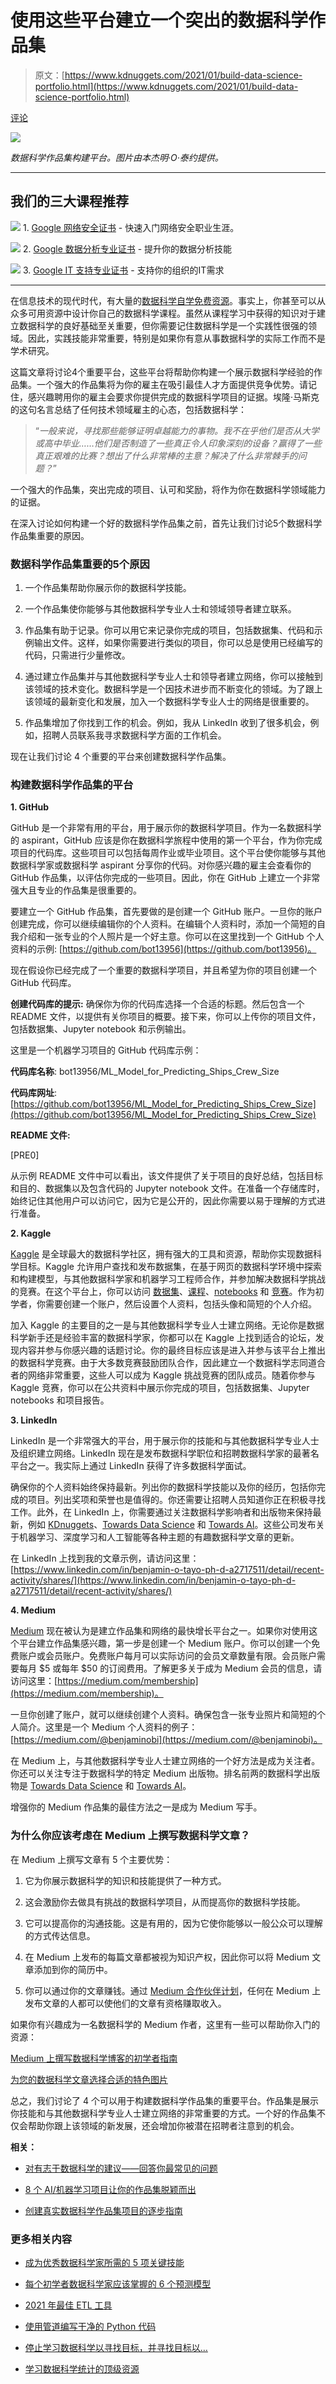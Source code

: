 # 使用这些平台建立一个突出的数据科学作品集

> 原文：[https://www.kdnuggets.com/2021/01/build-data-science-portfolio.html](https://www.kdnuggets.com/2021/01/build-data-science-portfolio.html)

[评论](#comments)

![](../Images/52a0c5790ce8afb68d5e94a8c97b0e08.png)

*数据科学作品集构建平台。图片由本杰明·O·泰约提供。*

* * *

## 我们的三大课程推荐

![](../Images/0244c01ba9267c002ef39d4907e0b8fb.png) 1\. [Google 网络安全证书](https://www.kdnuggets.com/google-cybersecurity) - 快速入门网络安全职业生涯。

![](../Images/e225c49c3c91745821c8c0368bf04711.png) 2\. [Google 数据分析专业证书](https://www.kdnuggets.com/google-data-analytics) - 提升你的数据分析技能

![](../Images/0244c01ba9267c002ef39d4907e0b8fb.png) 3\. [Google IT 支持专业证书](https://www.kdnuggets.com/google-itsupport) - 支持你的组织的IT需求

* * *

在信息技术的现代时代，有大量的[数据科学自学免费资源](https://medium.com/towards-artificial-intelligence/learning-data-science-has-never-been-easier-918cf809c343)。事实上，你甚至可以从众多可用资源中设计你自己的数据科学课程。虽然从课程学习中获得的知识对于建立数据科学的良好基础至关重要，但你需要记住数据科学是一个实践性很强的领域。因此，实践技能非常重要，特别是如果你有意从事数据科学的实际工作而不是学术研究。

这篇文章将讨论4个重要平台，这些平台将帮助你构建一个展示数据科学经验的作品集。一个强大的作品集将为你的雇主在吸引最佳人才方面提供竞争优势。请记住，感兴趣聘用你的雇主会要求你提供完成的数据科学项目的证据。埃隆·马斯克的这句名言总结了任何技术领域雇主的心态，包括数据科学：

> “*一般来说，寻找那些能够证明卓越能力的事物。我不在乎他们是否从大学或高中毕业……他们是否制造了一些真正令人印象深刻的设备？赢得了一些真正艰难的比赛？想出了什么非常棒的主意？解决了什么非常棘手的问题？*”

一个强大的作品集，突出完成的项目、认可和奖励，将作为你在数据科学领域能力的证据。

在深入讨论如何构建一个好的数据科学作品集之前，首先让我们讨论5个数据科学作品集重要的原因。

### 数据科学作品集重要的5个原因

1.  一个作品集帮助你展示你的数据科学技能。

1.  一个作品集使你能够与其他数据科学专业人士和领域领导者建立联系。

1.  作品集有助于记录。你可以用它来记录你完成的项目，包括数据集、代码和示例输出文件。这样，如果你需要进行类似的项目，你可以总是使用已经编写的代码，只需进行少量修改。

1.  通过建立作品集并与其他数据科学专业人士和领导者建立网络，你可以接触到该领域的技术变化。数据科学是一个因技术进步而不断变化的领域。为了跟上该领域的最新变化和发展，加入一个数据科学专业人士的网络是很重要的。

1.  作品集增加了你找到工作的机会。例如，我从 LinkedIn 收到了很多机会，例如，招聘人员联系我寻求数据科学方面的工作机会。

现在让我们讨论 4 个重要的平台来创建数据科学作品集。

### 构建数据科学作品集的平台

**1\. GitHub**

GitHub 是一个非常有用的平台，用于展示你的数据科学项目。作为一名数据科学的 aspirant，GitHub 应该是你在数据科学旅程中使用的第一个平台，作为你完成项目的代码库。这些项目可以包括每周作业或毕业项目。这个平台使你能够与其他数据科学家或数据科学 aspirant 分享你的代码。对你感兴趣的雇主会查看你的 GitHub 作品集，以评估你完成的一些项目。因此，你在 GitHub 上建立一个非常强大且专业的作品集是很重要的。

要建立一个 GitHub 作品集，首先要做的是创建一个 GitHub 账户。一旦你的账户创建完成，你可以继续编辑你的个人资料。在编辑个人资料时，添加一个简短的自我介绍和一张专业的个人照片是一个好主意。你可以在这里找到一个 GitHub 个人资料的示例: [https://github.com/bot13956](https://github.com/bot13956)。

现在假设你已经完成了一个重要的数据科学项目，并且希望为你的项目创建一个 GitHub 代码库。

**创建代码库的提示:** 确保你为你的代码库选择一个合适的标题。然后包含一个 README 文件，以提供有关你项目的概要。接下来，你可以上传你的项目文件，包括数据集、Jupyter notebook 和示例输出。

这里是一个机器学习项目的 GitHub 代码库示例：

**代码库名称**: bot13956/ML_Model_for_Predicting_Ships_Crew_Size

**代码库网址**: [https://github.com/bot13956/ML_Model_for_Predicting_Ships_Crew_Size](https://github.com/bot13956/ML_Model_for_Predicting_Ships_Crew_Size)

**README 文件:**

[PRE0]

从示例 README 文件中可以看出，该文件提供了关于项目的良好总结，包括目标和目的、数据集以及包含代码的 Jupyter notebook 文件。在准备一个存储库时，始终记住其他用户可以访问它，因为它是公开的，因此你需要以易于理解的方式进行准备。

**2\. Kaggle**

[Kaggle](https://www.kaggle.com/) 是全球最大的数据科学社区，拥有强大的工具和资源，帮助你实现数据科学目标。Kaggle 允许用户查找和发布数据集，在基于网页的数据科学环境中探索和构建模型，与其他数据科学家和机器学习工程师合作，并参加解决数据科学挑战的竞赛。在这个平台上，你可以访问 [数据集](https://www.kaggle.com/datasets)、[课程](https://www.kaggle.com/learn/overview)、[notebooks](https://www.kaggle.com/notebooks) 和 [竞赛](https://www.kaggle.com/competitions)。作为初学者，你需要创建一个账户，然后设置个人资料，包括头像和简短的个人介绍。

加入 Kaggle 的主要目的之一是与其他数据科学专业人士建立网络。无论你是数据科学新手还是经验丰富的数据科学家，你都可以在 Kaggle 上找到适合的论坛，发现内容并参与你感兴趣的话题讨论。你的最终目标应该是进入并参与该平台上推出的数据科学竞赛。由于大多数竞赛鼓励团队合作，因此建立一个数据科学志同道合者的网络非常重要，这些人可以成为 Kaggle 挑战竞赛的团队成员。随着你参与 Kaggle 竞赛，你可以在公共资料中展示你完成的项目，包括数据集、Jupyter notebooks 和项目报告。

**3\. LinkedIn**

LinkedIn 是一个非常强大的平台，用于展示你的技能和与其他数据科学专业人士及组织建立网络。LinkedIn 现在是发布数据科学职位和招聘数据科学家的最著名平台之一。我实际上通过 LinkedIn 获得了许多数据科学面试。

确保你的个人资料始终保持最新。列出你的数据科学技能以及你的经历，包括你完成的项目。列出奖项和荣誉也是值得的。你还需要让招聘人员知道你正在积极寻找工作。此外，在 LinkedIn 上，你需要通过关注数据科学影响者和出版物来保持最新，例如 [KDnuggets](https://www.kdnuggets.com/)、[Towards Data Science](https://www.linkedin.com/company/towards-data-science/) 和 [Towards AI](https://www.linkedin.com/company/towards-artificial-intelligence/)。这些公司发布关于机器学习、深度学习和人工智能等各种主题的有趣数据科学文章的更新。

在 LinkedIn 上找到我的文章示例，请访问这里：[https://www.linkedin.com/in/benjamin-o-tayo-ph-d-a2717511/detail/recent-activity/shares/](https://www.linkedin.com/in/benjamin-o-tayo-ph-d-a2717511/detail/recent-activity/shares/)

**4\. Medium**

[Medium](https://medium.com/) 现在被认为是建立作品集和网络的最快增长平台之一。如果你对使用这个平台建立作品集感兴趣，第一步是创建一个 Medium 账户。你可以创建一个免费账户或会员账户。免费账户每月可以实际访问的会员文章数量有限。会员账户需要每月 $5 或每年 $50 的订阅费用。了解更多关于成为 Medium 会员的信息，请访问这里：[https://medium.com/membership](https://medium.com/membership)。

一旦你创建了账户，就可以继续创建个人资料。确保包含一张专业照片和简短的个人简介。这里是一个 Medium 个人资料的例子：[https://medium.com/@benjaminobi](https://medium.com/@benjaminobi)。

在 Medium 上，与其他数据科学专业人士建立网络的一个好方法是成为关注者。你还可以关注专注于数据科学的特定 Medium 出版物。排名前两的数据科学出版物是 [Towards Data Science](https://towardsdatascience.com/) 和 [Towards AI](https://medium.com/towards-artificial-intelligence)。

增强你的 Medium 作品集的最佳方法之一是成为 Medium 写手。

### 为什么你应该考虑在 Medium 上撰写数据科学文章？

在 Medium 上撰写文章有 5 个主要优势：

1.  它为你展示数据科学的知识和技能提供了一种方式。

1.  这会激励你去做具有挑战的数据科学项目，从而提高你的数据科学技能。

1.  它可以提高你的沟通技能。这是有用的，因为它使你能够以一般公众可以理解的方式传达信息。

1.  在 Medium 上发布的每篇文章都被视为知识产权，因此你可以将 Medium 文章添加到你的简历中。

1.  你可以通过你的文章赚钱。通过 [Medium 合作伙伴计划](https://medium.com/creators)，任何在 Medium 上发布文章的人都可以使他们的文章有资格赚取收入。

如果你有兴趣成为一名数据科学的 Medium 作者，这里有一些可以帮助你入门的资源：

[Medium 上撰写数据科学博客的初学者指南](https://medium.com/towards-artificial-intelligence/beginners-guide-to-writing-data-science-blogs-on-medium-a74774cf8f66)

[为您的数据科学文章选择合适的特色图片](https://medium.com/towards-artificial-intelligence/choose-the-right-featured-image-for-your-data-science-article-e101719600cf)

总之，我们讨论了 4 个可以用于构建数据科学作品集的重要平台。作品集是展示你技能和与其他数据科学专业人士建立网络的非常重要的方式。一个好的作品集不仅会帮助你跟上该领域的新发展，还会增加你被潜在招聘者注意到的机会。

**相关：**

+   [对有志于数据科学的建议——回答你最常见的问题](https://www.kdnuggets.com/2021/01/advice-aspiring-data-scientists.html)

+   [8 个 AI/机器学习项目让你的作品集脱颖而出](https://www.kdnuggets.com/2020/09/8-ml-ai-projects-stand-out.html)

+   [创建真实数据科学作品集项目的逐步指南](https://www.kdnuggets.com/2020/10/guide-authentic-data-science-portfolio-project.html)

### 更多相关内容

+   [成为优秀数据科学家所需的 5 项关键技能](https://www.kdnuggets.com/2021/12/5-key-skills-needed-become-great-data-scientist.html)

+   [每个初学者数据科学家应该掌握的 6 个预测模型](https://www.kdnuggets.com/2021/12/6-predictive-models-every-beginner-data-scientist-master.html)

+   [2021 年最佳 ETL 工具](https://www.kdnuggets.com/2021/12/mozart-best-etl-tools-2021.html)

+   [使用管道编写干净的 Python 代码](https://www.kdnuggets.com/2021/12/write-clean-python-code-pipes.html)

+   [停止学习数据科学以寻找目标，并寻找目标以…](https://www.kdnuggets.com/2021/12/stop-learning-data-science-find-purpose.html)

+   [学习数据科学统计的顶级资源](https://www.kdnuggets.com/2021/12/springboard-top-resources-learn-data-science-statistics.html)
